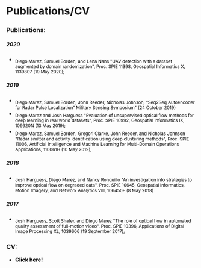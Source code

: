 # Publications/CV


<style>
a:link {
  color: black;
  background-color: transparent;
  text-decoration: none;
}
</style>

### Publications:

##### 2020

* <sub> [Diego Marez, Samuel Borden, and Lena Nans "UAV detection with a dataset augmented by domain randomization", Proc. SPIE 11398, Geospatial Informatics X, 1139807 (19 May 2020);](https://doi.org/10.1117/12.2558864)</sub>

##### 2019
* <sub> [Diego Marez, Samuel Borden, John Reeder, Nicholas Johnson, “Seq2Seq Autoencoder for Radar Pulse Localization” Military Sensing Symposium" (24 October 2019)](https://mssconferences.org/)</sub>
* <sub> [Diego Marez and Josh Harguess "Evaluation of unsupervised optical flow methods for deep learning in real world datasets", Proc. SPIE 10992, Geospatial Informatics IX, 109920N (13 May 2019);](https://doi.org/10.1117/12.2519228)</sub>
* <sub>[Diego Marez, Samuel Borden, Gregori Clarke, John Reeder, and Nicholas Johnson "Radar emitter and activity identification using deep clustering methods", Proc. SPIE 11006, Artificial Intelligence and Machine Learning for Multi-Domain Operations Applications, 110061H (10 May 2019);](https://doi.org/10.1117/12.2517864)</sub>

##### 2018

* <sub> [Josh Harguess, Diego Marez, and Nancy Ronquillo "An investigation into strategies to improve optical flow on degraded data", Proc. SPIE 10645, Geospatial Informatics, Motion Imagery, and Network Analytics VIII, 106450F (8 May 2018)](https://doi.org/10.1117/12.2305295)</sub>

##### 2017

* <sub> [Josh Harguess, Scott Shafer, and Diego Marez "The role of optical flow in automated quality assessment of full-motion video", Proc. SPIE 10396, Applications of Digital Image Processing XL, 1039606 (19 September 2017);](https://doi.org/10.1117/12.2275392) </sub>


### CV:
* <strong><a href="images/cv.pdf">Click here!</a></strong>
